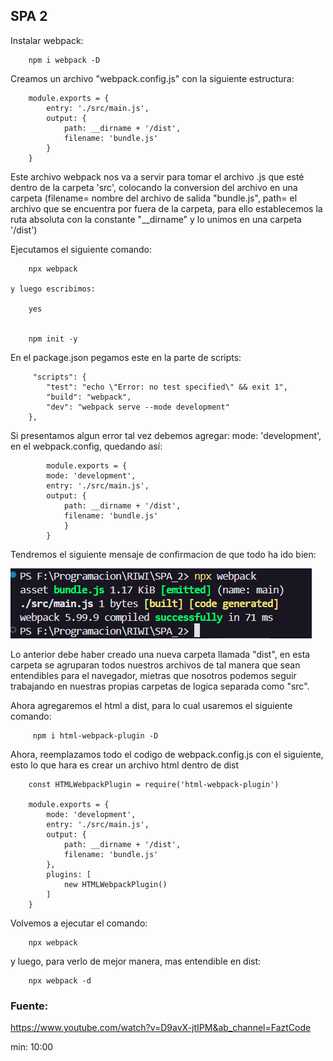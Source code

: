 ## SPA 2 
Instalar webpack:

        npm i webpack -D

Creamos un archivo "webpack.config.js" con la siguiente estructura:

        module.exports = {
            entry: './src/main.js',
            output: {
                path: __dirname + '/dist',
                filename: 'bundle.js'
            }
        }

Este archivo webpack nos va a servir para tomar el archivo .js que esté dentro de la carpeta 'src', colocando la conversion del archivo en una carpeta (filename= nombre del archivo de salida "bundle.js", path= el archivo que se encuentra por fuera de la carpeta, para ello establecemos la ruta absoluta con la constante "__dirname"  y lo unimos en una carpeta '/dist')

Ejecutamos el siguiente comando:

        npx webpack

    y luego escribimos:

        yes
    
    
        npm init -y

En el package.json pegamos este en la parte de scripts:

         "scripts": {
            "test": "echo \"Error: no test specified\" && exit 1",
            "build": "webpack",
            "dev": "webpack serve --mode development"
        },

Si presentamos algun error tal vez debemos agregar: mode: 'development', en el webpack.config, quedando así:

            module.exports = {
            mode: 'development',
            entry: './src/main.js',
            output: {
                path: __dirname + '/dist',
                filename: 'bundle.js'
                }
            }

Tendremos el siguiente mensaje de confirmacion de que todo ha ido bien:

![alt text](image.png)

Lo anterior debe haber creado una nueva carpeta llamada "dist", en esta carpeta se agruparan todos nuestros archivos de tal manera que sean entendibles para el navegador, mietras que nosotros podemos seguir trabajando en nuestras propias carpetas de logica separada como "src".

Ahora agregaremos el html a dist, para lo cual usaremos el siguiente comando:

         npm i html-webpack-plugin -D


Ahora, reemplazamos todo el codigo de webpack.config.js con el siguiente, esto lo que hara es crear un archivo html dentro de dist

        const HTMLWebpackPlugin = require('html-webpack-plugin')

        module.exports = {
            mode: 'development',
            entry: './src/main.js',
            output: {
                path: __dirname + '/dist',
                filename: 'bundle.js'
            },
            plugins: [
                new HTMLWebpackPlugin()
            ]
        }


Volvemos a ejecutar el comando:

        npx webpack

y luego, para verlo de mejor manera, mas entendible en dist:

        npx webpack -d







### Fuente:
https://www.youtube.com/watch?v=D9avX-jtIPM&ab_channel=FaztCode

min: 10:00